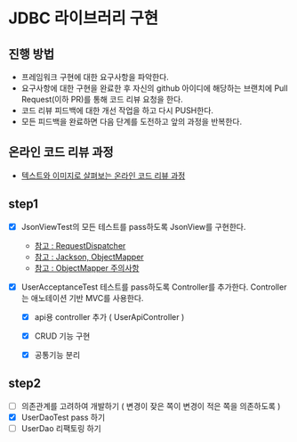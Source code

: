 # JDBC 라이브러리 구현
## 진행 방법
* 프레임워크 구현에 대한 요구사항을 파악한다.
* 요구사항에 대한 구현을 완료한 후 자신의 github 아이디에 해당하는 브랜치에 Pull Request(이하 PR)를 통해 코드 리뷰 요청을 한다.
* 코드 리뷰 피드백에 대한 개선 작업을 하고 다시 PUSH한다.
* 모든 피드백을 완료하면 다음 단계를 도전하고 앞의 과정을 반복한다.

## 온라인 코드 리뷰 과정
* [텍스트와 이미지로 살펴보는 온라인 코드 리뷰 과정](https://github.com/next-step/nextstep-docs/tree/master/codereview)


## step1
- [x] JsonViewTest의 모든 테스트를 pass하도록 JsonView를 구현한다.
    - [참고 : RequestDispatcher](https://dololak.tistory.com/502)
    - [참고 : Jackson, ObjectMapper](https://nesoy.github.io/articles/2018-04/Java-JSON)
    - [참고 : ObjectMapper 주의사항](https://github.com/naver/kaist-oss-course/issues/11#issuecomment-101101153)
    
- [x] UserAcceptanceTest 테스트를 pass하도록 Controller를 추가한다. Controller는 애노테이션 기반 MVC를 사용한다.
    - [x] api용 controller 추가 ( UserApiController )
    - [x] CRUD 기능 구현
    - [x] 공통기능 분리


## step2
- [ ] 의존관계를 고려하여 개발하기 ( 변경이 잦은 쪽이 변경이 적은 쪽을 의존하도록 )
- [x] UserDaoTest pass 하기
- [ ] UserDao 리팩토링 하기